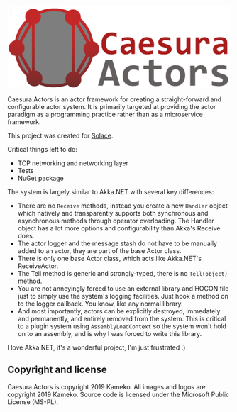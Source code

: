 
![logo](Tools/logo.png)

Caesura.Actors is an actor framework for creating a straight-forward and configurable actor system. It is primarily targeted at providing the actor paradigm as a programming practice rather than as a microservice framework.

This project was created for [Solace](https://github.com/kameko/Solace).

Critical things left to do:
 - TCP networking and networking layer
 - Tests
 - NuGet package

The system is largely similar to Akka.NET with several key differences:
 - There are no `Receive` methods, instead you create a new `Handler` object which natively and transparently supports both synchronous and asynchronous methods through operator overloading. The Handler object has a lot more options and configurability than Akka's Receive does.
 - The actor logger and the message stash do not have to be manually added to an actor, they are part of the base Actor class.
 - There is only one base Actor class, which acts like Akka.NET's ReceiveActor.
 - The Tell method is generic and strongly-typed, there is no `Tell(object)` method.
 - You are not annoyingly forced to use an external library and HOCON file just to simply use the system's logging facilities. Just hook a method on to the logger callback. You know, like any normal library.
 - And most importantly, actors can be explicitly destroyed, immedately and permanently, and entirely removed from the system. This is critical to a plugin system using `AssemblyLoadContext` so the system won't hold on to an assembly, and is why I was forced to write this library.

I love Akka.NET, it's a wonderful project, I'm just frustrated :)

## Copyright and license

Caesura.Actors is copyright 2019 Kameko. All images and logos are copyright 2019 Kameko. Source code is licensed under the Microsoft Public License (MS-PL).
